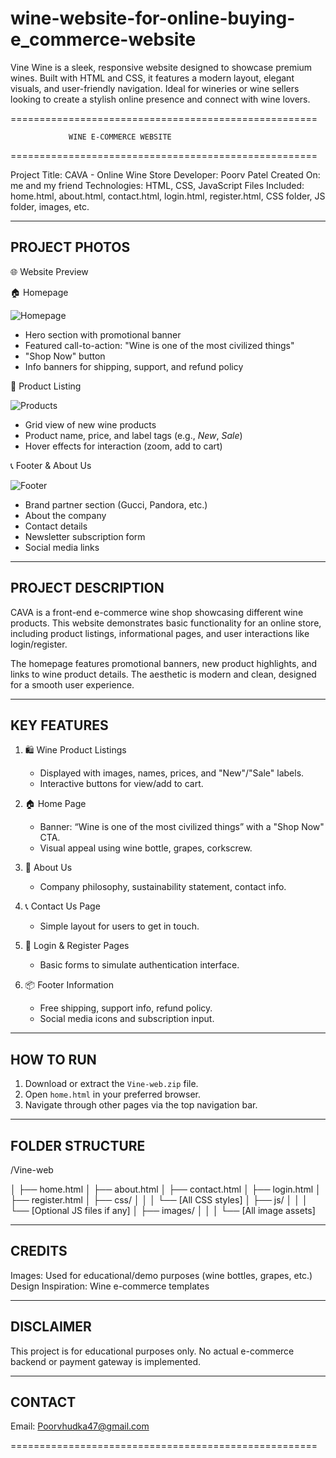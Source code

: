 # wine-website-for-online-buying-e_commerce-website
Vine Wine is a sleek, responsive website designed to showcase premium wines. Built with HTML and CSS, it features a modern layout, elegant visuals, and user-friendly navigation. Ideal for wineries or wine sellers looking to create a stylish online presence and connect with wine lovers.


=====================================================

                 WINE E-COMMERCE WEBSITE
                 
=====================================================

Project Title:     CAVA - Online Wine Store
Developer:         Poorv Patel
Created On:        me and my friend
Technologies:      HTML, CSS, JavaScript
Files Included:    home.html, about.html, contact.html, login.html, register.html, CSS folder, JS folder, images, etc.


-----------------------------------------------------
PROJECT PHOTOS
-----------------------------------------------------

🌐 Website Preview

🏠 Homepage

![Homepage](./wine-web/assets/images/HomeHeader.png)

- Hero section with promotional banner
- Featured call-to-action: "Wine is one of the most civilized things"
- "Shop Now" button
- Info banners for shipping, support, and refund policy


🛒 Product Listing

![Products](./wine-web/assets/images/HomeMiddle.png)

- Grid view of new wine products
- Product name, price, and label tags (e.g., *New*, *Sale*)
- Hover effects for interaction (zoom, add to cart)


📞 Footer & About Us

![Footer](./wine-web/assets/images/HomeFooter.png)

- Brand partner section (Gucci, Pandora, etc.)
- About the company
- Contact details
- Newsletter subscription form
- Social media links

-----------------------------------------------------
PROJECT DESCRIPTION
-----------------------------------------------------

CAVA is a front-end e-commerce wine shop showcasing different wine products. This website demonstrates basic functionality for an online store, including product listings, informational pages, and user interactions like login/register.

The homepage features promotional banners, new product highlights, and links to wine product details. The aesthetic is modern and clean, designed for a smooth user experience.

-----------------------------------------------------
KEY FEATURES
-----------------------------------------------------

1. 🛍️ Wine Product Listings
   - Displayed with images, names, prices, and "New"/"Sale" labels.
   - Interactive buttons for view/add to cart.

2. 🏠 Home Page
   - Banner: “Wine is one of the most civilized things” with a "Shop Now" CTA.
   - Visual appeal using wine bottle, grapes, corkscrew.

3. 📄 About Us
   - Company philosophy, sustainability statement, contact info.

4. 📞 Contact Us Page
   - Simple layout for users to get in touch.

5. 🔐 Login & Register Pages
   - Basic forms to simulate authentication interface.

6. 📦 Footer Information
   - Free shipping, support info, refund policy.
   - Social media icons and subscription input.

-----------------------------------------------------
HOW TO RUN
-----------------------------------------------------

1. Download or extract the `Vine-web.zip` file.
2. Open `home.html` in your preferred browser.
3. Navigate through other pages via the top navigation bar.

-----------------------------------------------------
FOLDER STRUCTURE
-----------------------------------------------------

/Vine-web

│
├── home.html
│
├── about.html
│
├── contact.html
│
├── login.html
│
├── register.html
│
├── css/
│   │
│   └── [All CSS styles]
│
├── js/
│   │
│   └── [Optional JS files if any]
│
├── images/
│   │
│   └── [All image assets]

-----------------------------------------------------
CREDITS
-----------------------------------------------------

Images: Used for educational/demo purposes (wine bottles, grapes, etc.)
Design Inspiration: Wine e-commerce templates

-----------------------------------------------------
DISCLAIMER
-----------------------------------------------------

This project is for educational purposes only. No actual e-commerce backend or payment gateway is implemented.

-----------------------------------------------------
CONTACT
-----------------------------------------------------

Email: Poorvhudka47@gmail.com

=====================================================
